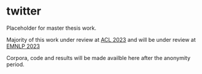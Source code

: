 # twitter

Placeholder for master thesis work. 

Majority of this work under review at  [ACL 2023](https://2023.aclweb.org/) and will be under review at [EMNLP 2023](https://2023.emnlp.org/.)

Corpora, code and results will be made availble here after the anonymity period. 
